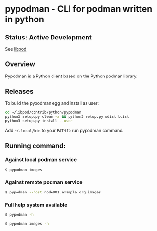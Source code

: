 # pypodman - CLI for podman written in python

## Status: Active Development

See [libpod](https://github.com/containers/libpod)

## Overview

Pypodman is a Python client based on the Python podman library.

## Releases

To build the pypodman egg and install as user:

```sh
cd ~/libpod/contrib/python/pypodman
python3 setup.py clean -a && python3 setup.py sdist bdist
python3 setup.py install --user
```
Add `~/.local/bin` to your `PATH`  to run pypodman command.

## Running command:

### Against local podman service
```sh
$ pypodman images
```
### Against remote podman service
```sh
$ pypodman --host node001.example.org images
```
### Full help system available
```sh
$ pypodman -h
```
```sh
$ pypodman images -h
```
